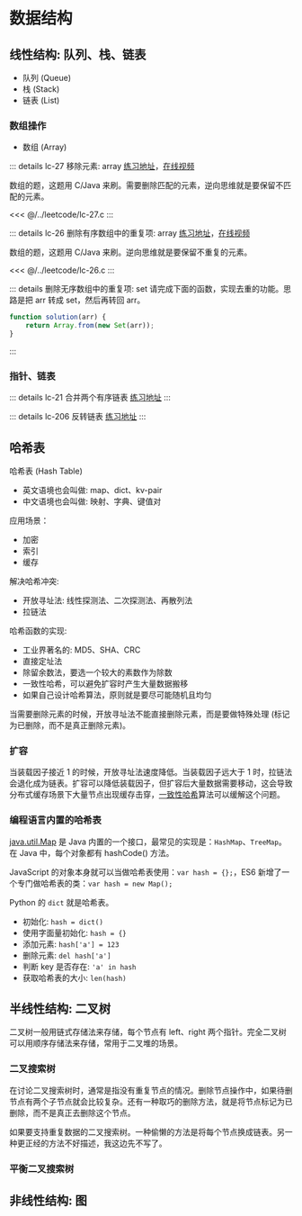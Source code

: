 # 数据结构

## 线性结构: 队列、栈、链表
- 队列 (Queue)
- 栈 (Stack)
- 链表 (List)

### 数组操作
- 数组 (Array)

::: details lc-27 移除元素: array
[练习地址](https://leetcode-cn.com/problems/remove-element/)，[在线视频](https://www.bilibili.com/video/BV1Ty4y1L7qP)

数组的题，这题用 C/Java 来刷。需要删除匹配的元素，逆向思维就是要保留不匹配的元素。

<<< @/../leetcode/lc-27.c
:::

::: details lc-26 删除有序数组中的重复项: array
[练习地址](https://leetcode-cn.com/problems/remove-duplicates-from-sorted-array/)，[在线视频](https://www.bilibili.com/video/BV1Ty4y1L7qP)

数组的题，这题用 C/Java 来刷。逆向思维就是要保留不重复的元素。

<<< @/../leetcode/lc-26.c
:::

::: details 删除无序数组中的重复项: set
请完成下面的函数，实现去重的功能。思路是把 arr 转成 set，然后再转回 arr。

```javascript
function solution(arr) {
    return Array.from(new Set(arr));
}
```
:::

### 指针、链表
::: details lc-21 合并两个有序链表
[练习地址](https://leetcode-cn.com/problems/merge-two-sorted-lists)
:::

::: details lc-206 反转链表
[练习地址](https://leetcode-cn.com/problems/reverse-linked-list/)
:::

## 哈希表
哈希表 (Hash Table)
  - 英文语境也会叫做: map、dict、kv-pair
  - 中文语境也会叫做: 映射、字典、键值对

应用场景：
- 加密
- 索引
- 缓存

解决哈希冲突:
- 开放寻址法: 线性探测法、二次探测法、再散列法
- 拉链法

哈希函数的实现:
- 工业界著名的: MD5、SHA、CRC
- 直接定址法
- 除留余数法，要选一个较大的素数作为除数
- 一致性哈希，可以避免扩容时产生大量数据搬移
- 如果自己设计哈希算法，原则就是要尽可能随机且均匀

当需要删除元素的时候，开放寻址法不能直接删除元素，而是要做特殊处理 (标记为已删除，而不是真正删除元素)。

### 扩容
当装载因子接近 1 的时候，开放寻址法速度降低。当装载因子远大于 1 时，拉链法会退化成为链表。扩容可以降低装载因子，但扩容后大量数据需要移动，这会导致分布式缓存场景下大量节点出现缓存击穿，[一致性哈希](https://en.wikipedia.org/wiki/Consistent_hashing)算法可以缓解这个问题。

### 编程语言内置的哈希表
[java.util.Map](https://docs.oracle.com/javase/8/docs/api/java/util/Map.html) 是 Java 内置的一个接口，最常见的实现是：`HashMap`、`TreeMap`。在 Java 中，每个对象都有 hashCode() 方法。

JavaScript 的对象本身就可以当做哈希表使用：`var hash = {};`，ES6 新增了一个专门做哈希表的类：`var hash = new Map();`

Python 的 `dict` 就是哈希表。
- 初始化: `hash = dict()`
- 使用字面量初始化: `hash = {}`
- 添加元素: `hash['a'] = 123`
- 删除元素: `del hash['a']`
- 判断 key 是否存在: `'a' in hash`
- 获取哈希表的大小: `len(hash)`

## 半线性结构: 二叉树
二叉树一般用链式存储法来存储，每个节点有 left、right 两个指针。完全二叉树可以用顺序存储法来存储，常用于二叉堆的场景。

### 二叉搜索树
在讨论二叉搜索树时，通常是指没有重复节点的情况。删除节点操作中，如果待删节点有两个子节点就会比较复杂。还有一种取巧的删除方法，就是将节点标记为已删除，而不是真正去删除这个节点。

如果要支持重复数据的二叉搜索树。一种偷懒的方法是将每个节点换成链表。另一种更正经的方法不好描述，我这边先不写了。

### 平衡二叉搜索树

## 非线性结构: 图
